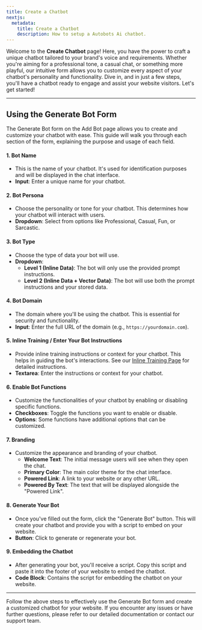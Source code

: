 ```yaml
---
title: Create a Chatbot
nextjs:
  metadata:
    title: Create a Chatbot
    description: How to setup a Autobots Ai chatbot.
---
```


Welcome to the **Create Chatbot** page! Here, you have the power to craft a unique chatbot tailored to your brand's voice and requirements. Whether you're aiming for a professional tone, a casual chat, or something more playful, our intuitive form allows you to customize every aspect of your chatbot's personality and functionality. Dive in, and in just a few steps, you'll have a chatbot ready to engage and assist your website visitors. Let's get started!

---

## Using the Generate Bot Form

The Generate Bot form on the Add Bot page allows you to create and customize your chatbot with ease. This guide will walk you through each section of the form, explaining the purpose and usage of each field.

#### 1. **Bot Name**
- This is the name of your chatbot. It's used for identification purposes and will be displayed in the chat interface.
- **Input**: Enter a unique name for your chatbot.

#### 2. **Bot Persona**
- Choose the personality or tone for your chatbot. This determines how your chatbot will interact with users.
- **Dropdown**: Select from options like Professional, Casual, Fun, or Sarcastic.

#### 3. **Bot Type**
- Choose the type of data your bot will use.
- **Dropdown**: 
  - **Level 1 (Inline Data)**: The bot will only use the provided prompt instructions.
  - **Level 2 (Inline Data + Vector Data)**: The bot will use both the prompt instructions and your stored data.

#### 4. **Bot Domain**
- The domain where you'll be using the chatbot. This is essential for security and functionality.
- **Input**: Enter the full URL of the domain (e.g., `https://yourdomain.com`).

#### 5. **Inline Training / Enter Your Bot Instructions**
- Provide inline training instructions or context for your chatbot. This helps in guiding the bot's interactions. See our [Inline Training Page](/setup/inline-training) for detailed instructions.
- **Textarea**: Enter the instructions or context for your chatbot.

#### 6. **Enable Bot Functions**
- Customize the functionalities of your chatbot by enabling or disabling specific functions.
- **Checkboxes**: Toggle the functions you want to enable or disable.
- **Options**: Some functions have additional options that can be customized.

#### 7. **Branding**
- Customize the appearance and branding of your chatbot.
  - **Welcome Text**: The initial message users will see when they open the chat.
  - **Primary Color**: The main color theme for the chat interface.
  - **Powered Link**: A link to your website or any other URL.
  - **Powered By Text**: The text that will be displayed alongside the "Powered Link".

#### 8. **Generate Your Bot**
- Once you've filled out the form, click the "Generate Bot" button. This will create your chatbot and provide you with a script to embed on your website.
- **Button**: Click to generate or regenerate your bot.

#### 9. **Embedding the Chatbot**
- After generating your bot, you'll receive a script. Copy this script and paste it into the footer of your website to embed the chatbot.
- **Code Block**: Contains the script for embedding the chatbot on your website.

---

Follow the above steps to effectively use the Generate Bot form and create a customized chatbot for your website. If you encounter any issues or have further questions, please refer to our detailed documentation or contact our support team.
